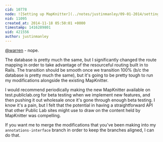 ```yaml
---
cid: 10778
node: ![Setting up MapKnitter](../notes/justinmanley/09-01-2014/setting-up-mapknitter)
nid: 11095
created_at: 2014-11-18 05:50:01 +0000
timestamp: 1416289801
uid: 421556
author: justinmanley
---
```


[@warren](/profile/warren) - nope.

The database is pretty much the same, but I significantly changed the route mapping in order to take advantage of the resourceful routing built in to Rails.  The transition should be smooth once we transition 100% (b/c the database is pretty much the same), but it's going to be pretty tough to run my modifications alongside the existing MapKnitter.

I would recommend periodically making the new MapKnitter available on test.publiclab.org for beta testing when we implement new features, and then pushing it out wholesale once it's gone through enough beta testing.  I know it's a pain, but I felt that the potential in having a straightforward API that other Public Lab sites might use to draw on the content held by MapKnitter was compelling.

If you want me to merge the modifications that you've been making into my `annotations-interface` branch in order to keep the branches aligned, I can do that.

